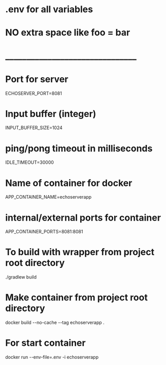 # .env for all variables
# NO extra space like foo = bar
# _______________________________
# Port for server
ECHOSERVER_PORT=8081

# Input buffer (integer) 
INPUT_BUFFER_SIZE=1024

# ping/pong timeout in milliseconds
IDLE_TIMEOUT=30000

# Name of container for docker
APP_CONTAINER_NAME=echoserverapp

# internal/external ports for container
APP_CONTAINER_PORTS=8081:8081

# To build with wrapper from project root directory
./gradlew build

# Make container from project root directory
docker build --no-cache --tag echoserverapp .

# For start container
docker run --env-file=.env -i echoserverapp